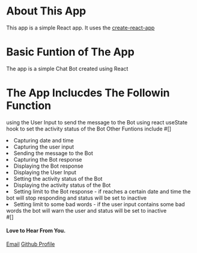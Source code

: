 # About This App
This app is a simple React app.
It uses the [create-react-app](https://create-react-app.dev/)

# Basic Funtion of The App
The app is a simple Chat Bot created using React

# The App Inclucdes The Followin Function
using the User Input to send the message to the Bot
using react useState hook to set the activity status of the Bot
Other Funtions include
#[]
    <li>
        Capturing date and time
    </li>
    <li>
        Capturing the user input
    </li>
    <li>
        Sending the message to the Bot
    </li>
    <li>
        Capturing the Bot response
    </li>
    <li>
        Displaying the Bot response
    </li>
    <li>
        Displaying the User Input
    </li>
    <li>
        Setting the activity status of the Bot
    </li>
    <li>
        Displaying the activity status of the Bot
    </li>
    <li>
        Setting limit to the Bot response - if reaches a certain date and time the bot will stop responding and status will be set to inactive
    </li>
    <li>
        Setting limit to some bad words - if the user input contains some bad words the bot will warn the user and status will be set to inactive
    </li>
    #[]
        <h4>Love to Hear From You.</h4>
        [Email](mailto:treasureedesemhen500@gmail.com)
        [Github Profile](https://github.com/creative-tutorials)